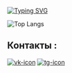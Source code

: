 [![Typing SVG](https://readme-typing-svg.herokuapp.com?font=Montserrat&weight=700&size=24&duration=2000&pause=25&color=000000&background=49D1FF00&center=true&vCenter=true&random=false&width=435&lines=Frontent+development+god+(noob))](https://git.io/typing-svg)

![Top Langs](https://github-readme-stats.vercel.app/api/top-langs/?username=dddkum&layout=compact)

## Контакты :

[![vk-icon](https://cdn-icons-png.flaticon.com/64/3669/3669937.png)](https://vk.com/dddkum)
[![tg-icon](https://cdn-icons-png.flaticon.com/64/3670/3670306.png)](https://t.me/dddddkum)



